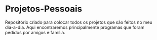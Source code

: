 # Projetos-Pessoais
 Repositório criado para colocar todos os projetos que são feitos no meu dia-a-dia. Aqui encontraremos principalmente programas que foram pedidos por amigos e família.
